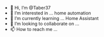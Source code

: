 - 👋 Hi, I’m @Taber37
- 👀 I’m interested in ... home automation
- 🌱 I’m currently learning ... Home Assistant
- 💞️ I’m looking to collaborate on ...
- 📫 How to reach me ...

<!---
Taber37/Taber37 is a ✨ special ✨ repository because its `README.md` (this file) appears on your GitHub profile.
You can click the Preview link to take a look at your changes.
--->
